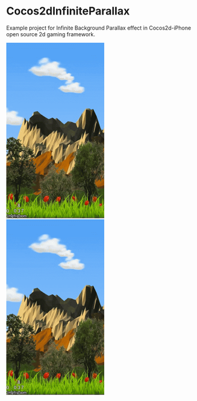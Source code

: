 Cocos2dInfiniteParallax
=======================

Example project for Infinite Background Parallax effect in Cocos2d-iPhone open source 2d gaming framework.

![Alt text](https://raw.githubusercontent.com/sauvikatinnofied/Cocos2dInfiniteParallax/master/InfiniteParallaxCocos2d.gif "Full Project")
[![YouTube Link](https://raw.githubusercontent.com/sauvikatinnofied/Cocos2dInfiniteParallax/master/InfiniteParallaxCocos2d.gif)](https://www.youtube.com/watch?v=dwyrH_QqDMM)